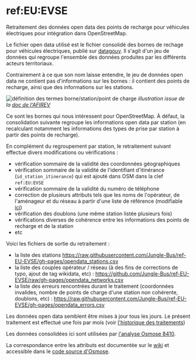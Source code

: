 # ref:EU:EVSE

Retraitement des données open data des points de recharge pour véhicules électriques pour intégration dans OpenStreetMap.

Le fichier open data utilisé est le fichier consolidé des bornes de rechage pour véhicules électriques, publié sur [datagouv](https://www.data.gouv.fr/fr/datasets/fichier-consolide-des-bornes-de-recharge-pour-vehicules-electriques). Il s'agit d'un jeu de données qui regroupe l'ensemble des données produites par les différents acteurs territoriaux.

Contrairement à ce que son nom laisse entendre, le jeu de données open data ne contient pas d'informations sur les bornes : il contient des points de recharge, ainsi que des informations sur les stations.

![définition des termes borne/station/point de charge](https://afirev.fr/wp-content/uploads/2019/08/Archi-station-borne-point-Fr-1024x610.jpg)
*illustration issue de la [doc de l'AFIREV](https://afirev.fr/fr/definition-des-termes-de-la-mobilite-electrique/)*

Ce sont les bornes qui nous intéressent pour OpenStreetMap. À défaut, la consolidation suivante regroupe les informations open data par station (en recalculant notamment les informations des types de prise par station à partir des points de recharge).

En complément du regroupement par station, le retraitement suivant effectue divers modifications ou vérifications :

* vérification sommaire de la validité des coordonnées géographiques
* vérification sommaire de la validité de l'identifiant d'itinérance (`id_station_itinerance`) qui est ajouté dans OSM dans la clef `ref:EU:EVSE`
* vérification sommaire de la validité du numéro de téléphone
* correction de plusieurs attributs tels que les noms de l'opérateur, de l'aménageur et du réseau à partir d'une liste de référence (modifiable [ici](https://github.com/Jungle-Bus/ref-EU-EVSE/blob/master/fixes_networks.csv))
* vérification des doublons (une même station listée plusieurs fois)
* vérifications diverses de cohérence entre les informations des points de recharge et de la station
* etc

Voici les fichiers de sortie du retraitement :

* la liste des stations https://raw.githubusercontent.com/Jungle-Bus/ref-EU-EVSE/gh-pages/opendata_stations.csv
* la liste des couples opérateur / réseau (à des fins de corrections de typo, ajout de tag wikidata, etc) : https://github.com/Jungle-Bus/ref-EU-EVSE/raw/gh-pages/opendata_networks.csv
* la liste des erreurs rencontrées durant le traitement (coordonnées invalides, nombre de points de charge d'une station non cohérente, doublons, etc) : https://raw.githubusercontent.com/Jungle-Bus/ref-EU-EVSE/gh-pages/opendata_errors.csv

Les données open data semblent être mises à jour tous les jours. Le présent traitement est effectué une fois par mois (voir [l'historique des traitements](https://github.com/Jungle-Bus/ref-EU-EVSE/actions?query=branch%3Agh-pages))

Les données consolidées ici sont utilisées par [l'analyse Osmose 8410](https://osmose.openstreetmap.fr/en/issues/open?item=8410).

La correspondance entre les attributs est documentée sur le [wiki](https://wiki.openstreetmap.org/wiki/France/data.gouv.fr/Bornes_de_Recharge_pour_V%C3%A9hicules_%C3%89lectriques) et accessible dans le [code source d'Osmose](https://github.com/osm-fr/osmose-backend/blob/master/analysers/analyser_merge_charging_station_FR.py).
